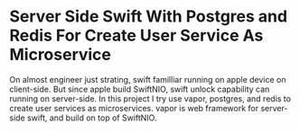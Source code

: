 # Server Side Swift With Postgres and Redis For Create User Service As Microservice

On almost engineer just strating, swift  familliar running on apple device on client-side. But since apple build SwiftNIO, swift unlock capability can running on server-side. In this project I try use vapor, postgres, and redis to create user services as microservices. vapor is web framework for server-side swift, and build on top of SwiftNIO.

